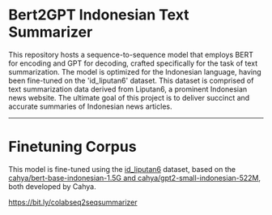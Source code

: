 # Bert2GPT Indonesian Text Summarizer
This repository hosts a sequence-to-sequence model that employs BERT for encoding and GPT for decoding, crafted specifically for the task of text summarization. The model is optimized for the Indonesian language, having been fine-tuned on the 'id_liputan6' dataset. This dataset is comprised of text summarization data derived from Liputan6, a prominent Indonesian news website. The ultimate goal of this project is to deliver succinct and accurate summaries of Indonesian news articles.

---

# Finetuning Corpus
This model is fine-tuned using the [id_liputan6](https://huggingface.co/datasets/id_liputan6) dataset, based on the [cahya/bert-base-indonesian-1.5G and cahya/gpt2-small-indonesian-522M](https://huggingface.co/cahya), both developed by Cahya.

https://bit.ly/colabseq2seqsummarizer
